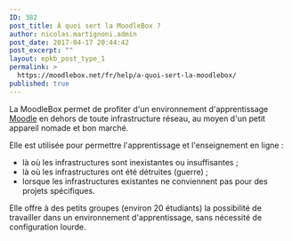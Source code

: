 ```yaml
---
ID: 382
post_title: À quoi sert la MoodleBox ?
author: nicolas.martignoni.admin
post_date: 2017-04-17 20:44:42
post_excerpt: ""
layout: epkb_post_type_1
permalink: >
  https://moodlebox.net/fr/help/a-quoi-sert-la-moodlebox/
published: true
---
```

La MoodleBox permet de profiter d'un environnement d'apprentissage <a href="https://moodle.org/" target="_blank">Moodle</a> en dehors de toute infrastructure réseau, au moyen d'un petit appareil nomade et bon marché.

Elle est utilisée pour permettre l'apprentissage et l'enseignement en ligne :
<ul>
 	<li>là où les infrastructures sont inexistantes ou insuffisantes ;</li>
 	<li>là où les infrastructures ont été détruites (guerre) ;</li>
 	<li>lorsque les infrastructures existantes ne conviennent pas pour des projets spécifiques.</li>
</ul>
Elle offre à des petits groupes (environ 20 étudiants) la possibilité de travailler dans un environnement d'apprentissage, sans nécessité de configuration lourde.